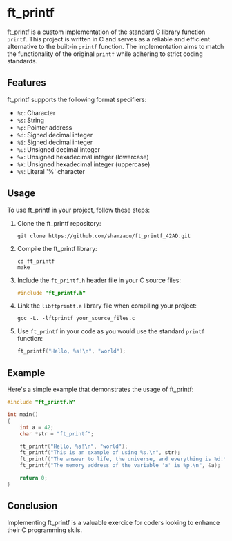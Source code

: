 # ft_printf

ft_printf is a custom implementation of the standard C library function `printf`. This project is written in C and serves as a reliable and efficient alternative to the built-in `printf` function. The implementation aims to match the functionality of the original `printf` while adhering to strict coding standards.

## Features

ft_printf supports the following format specifiers:

- `%c`: Character
- `%s`: String
- `%p`: Pointer address
- `%d`: Signed decimal integer
- `%i`: Signed decimal integer
- `%u`: Unsigned decimal integer
- `%x`: Unsigned hexadecimal integer (lowercase)
- `%X`: Unsigned hexadecimal integer (uppercase)
- `%%`: Literal '%' character

## Usage

To use ft_printf in your project, follow these steps:

1. Clone the ft_printf repository:
   ```
   git clone https://github.com/shamzaou/ft_printf_42AD.git
   ```

2. Compile the ft_printf library:
   ```
   cd ft_printf
   make
   ```

3. Include the `ft_printf.h` header file in your C source files:
   ```c
   #include "ft_printf.h"
   ```

4. Link the `libftprintf.a` library file when compiling your project:
   ```
   gcc -L. -lftprintf your_source_files.c
   ```

5. Use `ft_printf` in your code as you would use the standard `printf` function:
   ```c
   ft_printf("Hello, %s!\n", "world");
   ```

## Example

Here's a simple example that demonstrates the usage of ft_printf:

```c
#include "ft_printf.h"

int main()
{
    int a = 42;
    char *str = "ft_printf";

    ft_printf("Hello, %s!\n", "world");
    ft_printf("This is an example of using %s.\n", str);
    ft_printf("The answer to life, the universe, and everything is %d.\n", a);
    ft_printf("The memory address of the variable 'a' is %p.\n", &a);

    return 0;
}
```

## Conclusion

Implementing ft_printf is a valuable exercice for coders looking to enhance their C programming skils.
